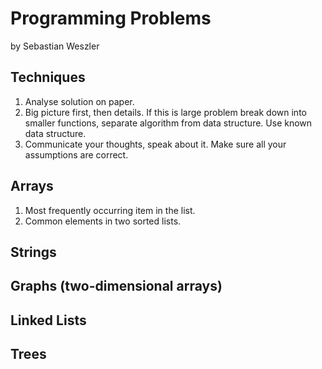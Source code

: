 # Programming Problems
by Sebastian Weszler

## Techniques
1. Analyse solution on paper.
2. Big picture first, then details. If this is large problem break down into smaller functions, separate algorithm from data structure. Use known data structure.
3. Communicate your thoughts, speak about it. Make sure all your assumptions are correct.

## Arrays
1. Most frequently occurring item in the list.
2. Common elements in two sorted lists.


## Strings


## Graphs (two-dimensional arrays)


## Linked Lists


## Trees